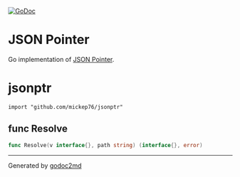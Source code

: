 [![GoDoc](https://godoc.org/github.com/mickep76/jsonptr?status.svg)](https://godoc.org/github.com/mickep76/jsonptr)

# JSON Pointer

Go implementation of [JSON Pointer](https://tools.ietf.org/html/rfc6901).

# jsonptr
    import "github.com/mickep76/jsonptr"






## func Resolve
``` go
func Resolve(v interface{}, path string) (interface{}, error)
```








- - -
Generated by [godoc2md](http://godoc.org/github.com/davecheney/godoc2md)
